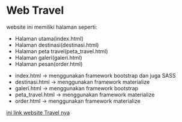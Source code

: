 # Web Travel 

  website ini memiliki halaman seperti:
  - Halaman utama(index.html)
  - Halaman destinasi(destinasi.html)
  - Halaman peta travel(peta_travel.html)
  - Halaman galeri(galeri.html)
  - Halaman pesan(order.html)

  
  * index.html -> menggunakan framework bootstrap dan juga SASS
  * destinasi.html -> menggunakan framework materialize
  * galeri.html -> menggunakan framework bootstrap
  * peta_travel.html -> menggunakan framework materialize
  * order.html -> menggunakan framework materialize
  
  [ini link website Travel nya](https://zaki-khairi-project-3.netlify.com/)
